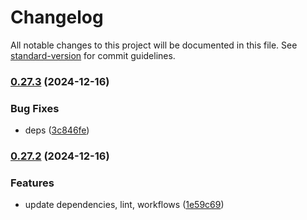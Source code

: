 # Changelog

All notable changes to this project will be documented in this file. See [standard-version](https://github.com/conventional-changelog/standard-version) for commit guidelines.

### [0.27.3](https://github.com/Liquid-JS/rollup-plugin-closure-compiler/compare/v0.27.2...v0.27.3) (2024-12-16)


### Bug Fixes

* deps ([3c846fe](https://github.com/Liquid-JS/rollup-plugin-closure-compiler/commit/3c846fe9f89733db1829258c0e84200e25ccebf5))

### [0.27.2](https://github.com/Liquid-JS/rollup-plugin-closure-compiler/compare/v0.27.0...v0.27.2) (2024-12-16)


### Features

* update dependencies, lint, workflows ([1e59c69](https://github.com/Liquid-JS/rollup-plugin-closure-compiler/commit/1e59c698cf4e7947c072ed2f24797bb24272945e))
